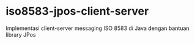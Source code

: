 # iso8583-jpos-client-server
 Implementasi client-server messaging ISO 8583 di Java dengan bantuan library JPos
